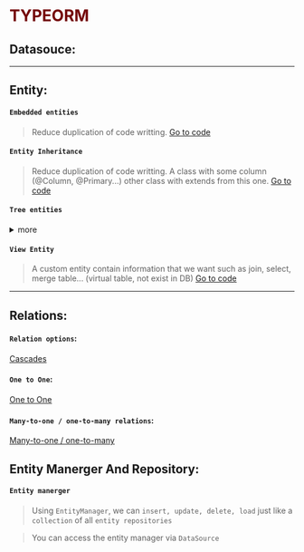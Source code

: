 <h1 style="color:#750608">TYPEORM</h1>

## Datasouce:

---

## Entity:

#### `Embedded entities`

> Reduce duplication of code writting.
> <a href='https://github1s.com/thanhtrungvo8401/typeorm-expressjs-typescript/blob/master/src/entity/EmbeddedEntities.ts' >Go to code</a>

#### `Entity Inheritance`

> Reduce duplication of code writting. A class with some column (@Column, @Primary...) other class with extends from this one.
> <a href='https://github1s.com/thanhtrungvo8401/typeorm-expressjs-typescript/blob/master/src/entity/EntitiesInheritance.ts' >Go to code</a>

#### `Tree entities`

<details>
<summary>more</summary>
<blockquote>

Adjacency li
Nested

Materialized Path (aka Path Enumeration)f

Closure table

Working with tree entities

</blockquote>
</details>

#### `View Entity`

> A custom entity contain information that we want such as join, select, merge table... (virtual table, not exist in DB)
> <a href='https://github1s.com/thanhtrungvo8401/typeorm-expressjs-typescript/blob/master/src/entity/ViewEntites.ts' target='_blank' >Go to code</a>

---

## Relations:

#### `Relation options`:

<a href='https://github1s.com/thanhtrungvo8401/typeorm-expressjs-typescript/blob/master/src/relations/cascades.ts' >Cascades</a>

#### `One to One`:

<a href='https://github1s.com/thanhtrungvo8401/typeorm-expressjs-typescript/blob/master/src/relations/oneToOne.ts' >One to One</a>

#### `Many-to-one / one-to-many relations`:

<a href='https://typeorm.io/many-to-one-one-to-many-relations' >Many-to-one / one-to-many</a>

## Entity Manerger And Repository:

#### `Entity manerger`

> Using `EntityManager`, we can `insert, update, delete, load` just like a `collection` of all `entity repositories`

> You can access the entity manager via `DataSource`
